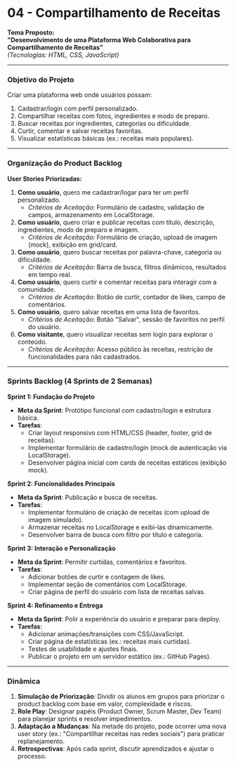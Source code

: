 # 04 - **Compartilhamento de Receitas**

**Tema Proposto:**  
**"Desenvolvimento de uma Plataforma Web Colaborativa para Compartilhamento de Receitas"**  
*(Tecnologias: HTML, CSS, JavaScript)*  

---

### **Objetivo do Projeto**  
Criar uma plataforma web onde usuários possam:  
1. Cadastrar/login com perfil personalizado.  
2. Compartilhar receitas com fotos, ingredientes e modo de preparo.  
3. Buscar receitas por ingredientes, categorias ou dificuldade.  
4. Curtir, comentar e salvar receitas favoritas.  
5. Visualizar estatísticas básicas (ex.: receitas mais populares).  

---

### **Organização do Product Backlog**  
**User Stories Priorizadas:**  
1. **Como usuário**, quero me cadastrar/logar para ter um perfil personalizado.  
   - *Critérios de Aceitação*: Formulário de cadastro, validação de campos, armazenamento em LocalStorage.  
2. **Como usuário**, quero criar e publicar receitas com título, descrição, ingredientes, modo de preparo e imagem.  
   - *Critérios de Aceitação*: Formulário de criação, upload de imagem (mock), exibição em grid/card.  
3. **Como usuário**, quero buscar receitas por palavra-chave, categoria ou dificuldade.  
   - *Critérios de Aceitação*: Barra de busca, filtros dinâmicos, resultados em tempo real.  
4. **Como usuário**, quero curtir e comentar receitas para interagir com a comunidade.  
   - *Critérios de Aceitação*: Botão de curtir, contador de likes, campo de comentários.  
5. **Como usuário**, quero salvar receitas em uma lista de favoritos.  
   - *Critérios de Aceitação*: Botão "Salvar", sessão de favoritos no perfil do usuário.  
6. **Como visitante**, quero visualizar receitas sem login para explorar o conteúdo.  
   - *Critérios de Aceitação*: Acesso público às receitas, restrição de funcionalidades para não cadastrados.  

---

### **Sprints Backlog (4 Sprints de 2 Semanas)**  
**Sprint 1: Fundação do Projeto**  
- **Meta da Sprint**: Protótipo funcional com cadastro/login e estrutura básica.  
- **Tarefas**:  
  - Criar layout responsivo com HTML/CSS (header, footer, grid de receitas).  
  - Implementar formulário de cadastro/login (mock de autenticação via LocalStorage).  
  - Desenvolver página inicial com cards de receitas estáticos (exibição mock).  

**Sprint 2: Funcionalidades Principais**  
- **Meta da Sprint**: Publicação e busca de receitas.  
- **Tarefas**:  
  - Implementar formulário de criação de receitas (com upload de imagem simulado).  
  - Armazenar receitas no LocalStorage e exibi-las dinamicamente.  
  - Desenvolver barra de busca com filtro por título e categoria.  

**Sprint 3: Interação e Personalização**  
- **Meta da Sprint**: Permitir curtidas, comentários e favoritos.  
- **Tarefas**:  
  - Adicionar botões de curtir e contagem de likes.  
  - Implementar seção de comentários com LocalStorage.  
  - Criar página de perfil do usuário com lista de receitas salvas.  

**Sprint 4: Refinamento e Entrega**  
- **Meta da Sprint**: Polir a experiência do usuário e preparar para deploy.  
- **Tarefas**:  
  - Adicionar animações/transições com CSS/JavaScript.  
  - Criar página de estatísticas (ex.: receitas mais curtidas).  
  - Testes de usabilidade e ajustes finais.  
  - Publicar o projeto em um servidor estático (ex.: GitHub Pages).  

---

### **Dinâmica**  

1. **Simulação de Priorização**: Dividir os alunos em grupos para priorizar o product backlog com base em valor, complexidade e riscos.  
2. **Role Play**: Designar papéis (Product Owner, Scrum Master, Dev Team) para planejar sprints e resolver impedimentos.  
3. **Adaptação a Mudanças**: Na metade do projeto, pode ocorrer uma nova user story (ex.: "Compartilhar receitas nas redes sociais") para praticar replanejamento.  
4. **Retrospectivas**: Após cada sprint, discutir aprendizados e ajustar o processo.

